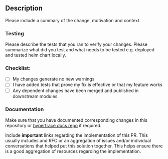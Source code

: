 ## Description
Please include a summary of the change, motivation and context.

<!--
- **on a feature**: describe the feature and how this change fits in it, e.g. this PR makes kafka message.max.bytes configurable to better support batching
- **on a refactor**: describe why this is better than previous situation e.g. this PR changes logic for retry on healthchecks to avoid false positives
- **on a bugfix**: link relevant information about the bug (github issue or slack thread) and how this change solves it e.g. this change fixes #99999 by adding a lock on read/write to avoid data races.
-->


### Testing
Please describe the tests that you ran to verify your changes. Please summarize what did you test and what needs to be tested e.g. deployed and tested helm chart locally. 

### Checklist:
- [ ] My changes generate no new warnings
- [ ] I have added tests that prove my fix is effective or that my feature works
- [ ] Any dependent changes have been merged and published in downstream modules

### Documentation
Make sure that you have documented corresponding changes in this repository or [hypertrace docs repo](https://github.com/hypertrace/hypertrace-docs-website) if required.

Include __important__ links regarding the implementation of this PR.
This usually includes and RFC or an aggregation of issues and/or individual conversations that helped put this solution together. This helps ensure there is a good aggregation of resources regarding the implementation.
